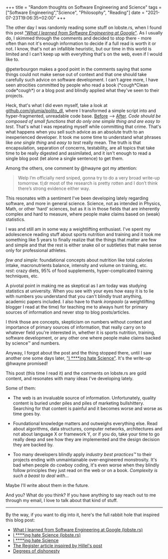 +++
title = "Random thoughts on Software Engineering and Science"
tags = ["Software Engineering","Science", "Philosophy", "Reading"]
date = "2021-07-23T19:06:35+02:00"
+++

The other day I was randomly reading some stuff on lobste.rs, when I found this post [*"What I learned from Software Engineering at Google"*](https://lobste.rs/s/9n7aic/what_i_learned_from_software_engineering). As I usually do, I skimmed through the comments and decided to stop there - more often than not it's enough information to decide if a full read is worth it or not. I know, that's not an infallible heuristic, but our time in this world is limited and I can't keep up with everything that's on the web, even if I would like to.

@peterbourgon makes a good point in the comments saying that some things could not make sense out of context and that one should take carefully such advice on software development. I can't agree more, I have seen atrocities committed by people who read a book (\*cough\*Clean code\*cough\*) or a blog post and blindly applied what they've seen to their projects.

Heck, that's what I did even myself, take a look at [github.com/glumia/polito\_dl](https://github.com/glumia/polito_dl), where I transformed a simple script into and hyper-fragmented, unreadable code base. [Before](https://github.com/glumia/polito_dl/tree/6aafd7f1d7b98a25caeba3a86006d619360af415) --> [After](https://github.com/glumia/polito_dl). *Code should be composed of small functions that do only one simple thing and are easy to test*. That's what I was repeating myself while committing that crime. That's what happens when you sell such advice as an absolute truth to an inexperienced developer. It took me some time to understand what phrases like *one single thing* and *easy to test* really mean. The truth is that encapsulation, separation of concerns, testability, are all topics that take time to be really digested and assimilated, and it isn't enough to read a single blog post (let alone a single sentence) to get them.

Among the others, one comment by @hwayne got my attention:
> Welp I’m officially nerd sniped, gonna try to do a very broad write-up tomorrow. tl;dr most of the research is pretty rotten and I don’t think there’s strong evidence either way.

This resonates with a sentiment I've been developing lately regarding software, and more in general science. Science, not as intended in Physics, Math, or other 'hard' sciences, but as it is in those fields that are inherently complex and hard to measure, where people make claims based on (weak) statistics.

I was and still am in some way a weightlifting enthusiast. I've spent my adolescence reading stuff about sports nutrition and training and it took me something like 5 years to finally realize that the things that matter are few and simple and that the rest is either snake oil or subtleties that make sense only for professional athletes.

*few and simple*: foundational concepts about nutrition like total calories intake, macronutrients balance, intensity and volume on training, etc.  
*rest*: crazy diets, 95% of food supplements, hyper-complicated training techniques, etc.

A pivotal point in making me as skeptical as I am today was studying statistics at university. When you see with your eyes how easy it is to lie with numbers you understand that you can't blindly trust anything, academic papers included. I also have to thank *ironpaolo* (a weightlifting blogger I read at the time) for teaching me to always hunt for primary sources of information and never stop to blog posts/articles.

I think those are concepts, skepticism on numbers without context and importance of primary sources of information, that really carry on to whatever field you're interested in, whether it is sports nutrition, training, software development, or any other one where people make claims backed by science™ and numbers.

Anyway, I forgot about the post and the thing stopped there, until I saw another one some days later, ["I \*\*\*\*ing hate Science"](https://lobste.rs/s/v4unx3/i_ing_hate_science). It's the write-up @hwayne promised!

This post (this time I read it) and the comments on lobste.rs are gold content,
and resonates with many ideas I've developing lately.

Some of them:
- The web is an invaluable source of information. Unfortunately, quality content is buried under piles and piles of marketing bullshittery. Searching for that content is painful and it becomes worse and worse as time goes by.

- Foundational knowledge matters and outweighs everything else. Read about algorithms, data structures, computer networks, architectures and not about language X or framework Y, or if you do, take your time to go really deep and see how they are implemented and the design decision they are backed by.

- Too many developers blindly apply *industry best practices™* to their projects ending with unmaintainable over-engineered monstrosity. It's bad when people do cowboy coding, it's even worse when they blindly follow principles they just read on the web or on a book. *Complexity is such a beast to deal with…*

Maybe I'll write about them in the future.

And you? What do you think? If you have anything to say reach out to me through
my email, I love to talk about that kind of stuff.

---

By the way, if you want to dig into it, here's the full rabbit hole that inspired this blog post:
- [What I learned from Software Engineering at Google (lobste.rs)](https://lobste.rs/s/9n7aic/what_i_learned_from_software_engineering)
- [I \*\*\*\*ing hate Science (lobste.rs)](https://lobste.rs/s/v4unx3/i_ing_hate_science)
- [I \*\*\*\*ing hate Science](https://buttondown.email/hillelwayne/archive/i-ing-hate-science/)
- [The Register article inspired by Hillel's post](https://www.theregister.com/AMP/2021/07/22/bugs_expense_bs)
- [Degrees of dishonesty](https://gist.github.com/Morendil/258a523726f187334168f11fc8331569)

